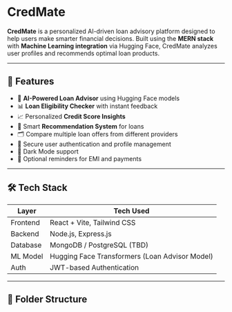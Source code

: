 # CredMate

**CredMate** is a personalized AI-driven loan advisory platform designed to help users make smarter financial decisions. Built using the **MERN stack** with **Machine Learning integration** via Hugging Face, CredMate analyzes user profiles and recommends optimal loan products.

---

## 🚀 Features

- 🧠 **AI-Powered Loan Advisor** using Hugging Face models
- 📊 **Loan Eligibility Checker** with instant feedback
- 📈 Personalized **Credit Score Insights**
- 💬 Smart **Recommendation System** for loans
- 🗂️ Compare multiple loan offers from different providers
- 🔐 Secure user authentication and profile management
- 🌙 Dark Mode support
- 🔔 Optional reminders for EMI and payments

---

## 🛠️ Tech Stack

| Layer     | Tech Used                         |
|-----------|----------------------------------|
| Frontend  | React + Vite, Tailwind CSS        |
| Backend   | Node.js, Express.js               |
| Database  | MongoDB / PostgreSQL (TBD)        |
| ML Model  | Hugging Face Transformers (Loan Advisor Model) |
| Auth      | JWT-based Authentication          |

---

## 📁 Folder Structure

